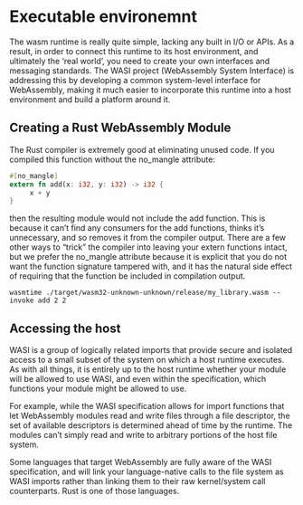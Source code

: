 # Executable environemnt

The wasm runtime is really quite simple, lacking any built in I/O or APIs. As a result, in order to connect this runtime to its host environment, and ultimately the ‘real world’, you need to create your own interfaces and messaging standards. The WASI project (WebAssembly System Interface) is addressing this by developing a common system-level interface for WebAssembly, making it much easier to incorporate this runtime into a host environment and build a platform around it. 

## Creating a Rust WebAssembly Module 

The Rust compiler is extremely good at eliminating unused code. If you compiled this function without the no_mangle attribute:
```rust 
#[no_mangle]
extern fn add(x: i32, y: i32) -> i32 {
     x + y
}
```
then the resulting module would not include the add function. This is because it can’t find any consumers for the add functions, thinks it’s unnecessary, and so removes it from the compiler output. There are a few other ways to “trick” the compiler into leaving your extern functions intact, but we prefer the no_mangle attribute because it is explicit that you do not want the function signature tampered with, and it has the natural side effect of requiring that the function be included in compilation output.

```console 
wasmtime ./target/wasm32-unknown-unknown/release/my_library.wasm --invoke add 2 2
```

## Accessing the host

WASI is a group of logically related imports that provide secure and isolated access to a small subset of the system on which a host runtime executes. As with all things, it is entirely up to the host runtime whether your module will be allowed to use WASI, and even within the specification, which functions your module might be allowed to use.

For example, while the WASI specification allows for import functions that let WebAssembly modules read and write files through a file descriptor, the set of available descriptors is determined ahead of time by the runtime. The modules can’t simply read and write to arbitrary portions of the host file system.

Some languages that target WebAssembly are fully aware of the WASI specification, and will link your language-native calls to the file system as WASI imports rather than linking them to their raw kernel/system call counterparts. Rust is one of those languages.